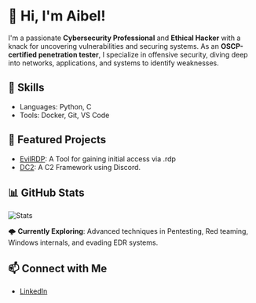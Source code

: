 # 👋 Hi, I'm Aibel!

I'm a passionate **Cybersecurity Professional** and **Ethical Hacker** with a knack for uncovering vulnerabilities and securing systems. As an **OSCP-certified penetration tester**, I specialize in offensive security, diving deep into networks, applications, and systems to identify weaknesses.

## 🔧 Skills
- Languages: Python, C
- Tools: Docker, Git, VS Code

## 🌟 Featured Projects
- [EvilRDP](https://github.com/AibelKingslayer/EvilRDP): A Tool for gaining initial access via .rdp
- [DC2](https://github.com/AibelKingslayer/DC2): A C2 Framework using Discord.

## 📊 GitHub Stats
![Stats](https://github-readme-stats.vercel.app/api?username=AibelKingslayer&show_icons=true&theme=radical)

🌩️ **Currently Exploring**: Advanced techniques in Pentesting, Red teaming, Windows internals, and evading EDR systems.

## 📫 Connect with Me
- [LinkedIn](https://linkedin.com/in/aibel-aju)
